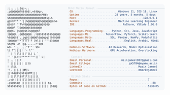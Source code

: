 <picture>
  <source srcset="https://raw.githubusercontent.com/mmazinjameel/mmazinjameel/main/dark_mode.svg?v=1744315879" media="(prefers-color-scheme: dark)">
  <img src="https://raw.githubusercontent.com/mmazinjameel/mmazinjameel/main/light_mode.svg?v=1744315879">
</picture>
